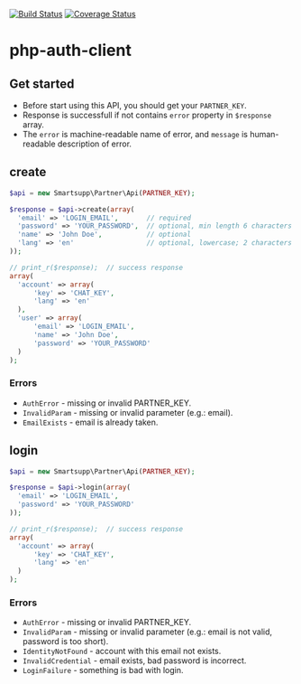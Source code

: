 [![Build Status](https://travis-ci.org/smartsupp/php-auth-client.svg)](https://travis-ci.org/smartsupp/php-auth-client)
[![Coverage Status](https://coveralls.io/repos/github/smartsupp/php-auth-client/badge.svg?branch=master)](https://coveralls.io/github/smartsupp/php-auth-client?branch=master)

# php-auth-client

## Get started

- Before start using this API, you should get your `PARTNER_KEY`. 
- Response is successfull if not contains `error` property in `$response` array.
- The `error` is machine-readable name of error, and `message` is human-readable description of error.

## create

```php
$api = new Smartsupp\Partner\Api(PARTNER_KEY);

$response = $api->create(array(
  'email' => 'LOGIN_EMAIL',       // required
  'password' => 'YOUR_PASSWORD',  // optional, min length 6 characters
  'name' => 'John Doe',           // optional
  'lang' => 'en'                  // optional, lowercase; 2 characters
));

// print_r($response);  // success response
array(
  'account' => array(
	  'key' => 'CHAT_KEY',
	  'lang' => 'en'
  ),
  'user' => array(
	  'email' => 'LOGIN_EMAIL',
	  'name' => 'John Doe',
	  'password' => 'YOUR_PASSWORD'
  )
);
```

### Errors

- `AuthError` - missing or invalid PARTNER_KEY.
- `InvalidParam` - missing or invalid parameter (e.g.: email).
- `EmailExists` - email is already taken.


## login

```php
$api = new Smartsupp\Partner\Api(PARTNER_KEY);

$response = $api->login(array(
  'email' => 'LOGIN_EMAIL',
  'password' => 'YOUR_PASSWORD'
));

// print_r($response);  // success response
array(
  'account' => array(
	  'key' => 'CHAT_KEY',
	  'lang' => 'en'
  )
);
```

### Errors

- `AuthError` - missing or invalid PARTNER_KEY.
- `InvalidParam` - missing or invalid parameter (e.g.: email is not valid, password is too short).
- `IdentityNotFound` - account with this email not exists.
- `InvalidCredential` - email exists, bad password is incorrect.
- `LoginFailure` - something is bad with login.

